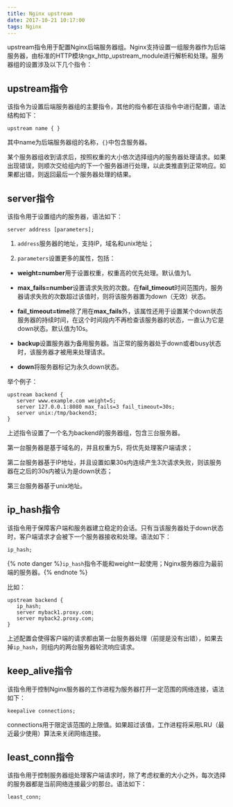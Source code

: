```yaml
---
title: Nginx upstream
date: 2017-10-21 10:17:00
tags: Nginx
---
```

upstream指令用于配置Nginx后端服务器组。Nginx支持设置一组服务器作为后端服务器，由标准的HTTP模块ngx_http_upstream_module进行解析和处理。服务器组的设置涉及以下几个指令：
## upstream指令
该指令为设置后端服务器组的主要指令，其他的指令都在该指令中进行配置，语法结构如下：
```nginx
upstream name { }
```
<!--more-->
其中name为后端服务器组的名称，`{}`中包含服务器。

某个服务器组收到请求后，按照权重的大小依次选择组内的服务器处理请求。如果出现错误，则顺次交给组内的下一个服务器进行处理，以此类推直到正常响应。如果都出错，则返回最后一个服务器处理的结果。

## server指令
该指令用于设置组内的服务器，语法如下：
```nginx
server address [parameters];
```
1. `address`服务器的地址，支持IP，域名和unix地址；

2. `parameters`设置更多的属性，包括：
 
 - **weight=number**用于设置权重，权重高的优先处理。默认值为1。

 - **max_fails=number**设置请求失败的次数。在**fail_timeout**时间范围内，服务器请求失败的次数超过该值时，则将该服务器置为down（无效）状态。

 - **fail_timeout=time**除了用在**max_fails**外，该属性还用于设置某个down状态服务器的持续时间，在这个时间段内不再检查该服务器的状态，一直认为它是down状态。默认值为10s。

 - **backup**设置服务器为备用服务器。当正常的服务器处于down或者busy状态时，该服务器才被用来处理请求。

 - **down**将服务器标记为永久down状态。

举个例子：
```nginx
upstream backend {
   server www.example.com weight=5;
   server 127.0.0.1:8080 max_fails=3 fail_timeout=30s;
   server unix:/tmp/backend3;
}
```
上述指令设置了一个名为backend的服务器组，包含三台服务器。

第一台服务器是基于域名的，并且权重为5，将优先处理客户端请求；

第二台服务器基于IP地址，并且设置如果30s内连续产生3次请求失败，则该服务器在之后的30s内被认为是down状态；

第三台服务器基于unix地址。

## ip_hash指令
该指令用于保障客户端和服务器建立稳定的会话。只有当该服务器处于down状态时，客户端请求才会被下一个服务器接收和处理。语法如下：
```nginx
ip_hash;
```

{% note danger %}`ip_hash`指令不能和weight一起使用；Nginx服务器应为最前端的服务器。{% endnote %}

比如：
```nginx
upstream backend {
   ip_hash;
   server myback1.proxy.com;
   server myback2.proxy.com;
}
```
上述配置会使得客户端的请求都由第一台服务器处理（前提是没有出错），如果去掉`ip_hash`，则组内的两台服务器轮流响应请求。

## keep_alive指令
该指令用于控制Nginx服务器的工作进程为服务器打开一定范围的网络连接，语法如下：
```nginx
keepalive connections;
```
connections用于限定该范围的上限值。如果超过该值，工作进程将采用LRU（最近最少使用）算法来关闭网络连接。

## least_conn指令
该指令用于控制服务器组处理客户端请求时，除了考虑权重的大小之外，每次选择的服务器都是当前网络连接最少的那台。语法如下：
```nginx
least_conn;
```
